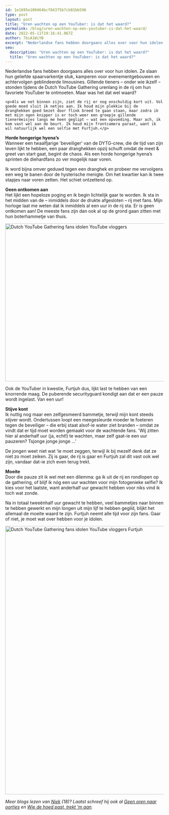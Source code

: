 ```yaml
---
id: 1e1695e109464bcf84375b7cb81bb596
type: post
layout: post
title: "Uren wachten op een YouTuber: is dat het waard?"
permalink: /blog/uren-wachten-op-een-youtuber-is-dat-het-waard/
date: 2022-05-11T19:16:41.067Z
author: 7biA1WiYB
excerpt: "Nederlandse fans hebben doorgaans alles over voor hun idolen. Ze slaan hun geliefde spaarvarkentje stuk, kamperen voor evenementgebouwen en achtervolgen geblindeerde limousines. Gillende tieners – onder wie ikzelf – stonden tijdens de Dutch YouTube Gathering urenlang in de rij om hun favoriete YouTuber te ontmoeten. Maar was het dat wel waard?  "
seo:
  description: "Uren wachten op een YouTuber: is dat het waard?"
  title: "Uren wachten op een YouTuber: is dat het waard?"
---
```

Nederlandse fans hebben doorgaans alles over voor hun idolen. Ze slaan hun geliefde spaarvarkentje stuk, kamperen voor evenementgebouwen en achtervolgen geblindeerde limousines. Gillende tieners – onder wie ikzelf – stonden tijdens de Dutch YouTube Gathering urenlang in de rij om hun favoriete YouTuber te ontmoeten. Maar was het dat wel waard?  

    <p>Als we net binnen zijn, ziet de rij er nog onschuldig kort uit. Vol goede moed sluit ik netjes aan. Ik houd mijn plekkie bij de dranghekken goed bezet door flink breed te gaan staan, maar zodra ik met mijn ogen knipper is er toch weer een groepje gillende tienermeisjes langs me heen geglipt – wat een opvoeding. Maar ach, ik kom vast wel aan de beurt. Ik houd mijn frontcamera paraat, want ik wil natuurlijk wel een selfie met Furtjuh.</p>
<p><strong>Horde hongerige hyena’s </strong><br>Wanneer een twaalfjarige 'beveiliger' van de DYTG-crew, die de tijd van zijn leven lijkt te hebben, een paar dranghekken opzij schuift omdat de meet &amp; greet van start gaat, begint de chaos. Als een horde hongerige hyena’s sprinten de diehardfans zo ver mogelijk naar voren.</p>
<p>Ik word bijna omver geduwd tegen een dranghek en probeer me vervolgens een weg te banen door de hysterische menigte. Om het kwartier kan ik twee stapjes naar voren zetten. Het schiet ontzettend op.</p>
<p><strong>Geen ontkomen aan</strong><br>Het lijkt een hopeloze poging en ik begin lichtelijk gaar te worden. Ik sta in het midden van de – inmiddels door de drukte afgesloten – rij met fans. Mijn horloge laat me weten dat ik inmiddels al een uur in de rij sta. Er is geen ontkomen aan! De meeste fans zijn dan ook al op de grond gaan zitten met hun boterhammetje van thuis.</p>
<p><div class="media media-element-container media-default"><div id="file-18453" class="file file-image file-image-jpeg">

        
  
  <div class="content">
    <img alt="Dutch YouTube Gathering fans idolen YouTube vloggers" height="500" width="850" class="media-element file-default" src="https://original.sevendays.nl/sites/default/files/DYTG3.jpg">  </div>

  
</div>
</div>
<p>Ook de YouTuber in kwestie, Furtjuh dus, lijkt last te hebben van een knorrende maag. De puberende securityguard kondigt aan dat er een pauze wordt ingelast. Van een uur!</p>
<p><strong>Stijve kont</strong><br>Ik nuttig nog maar een zelfgesmeerd bammetje, terwijl mijn kont steeds stijver wordt. Ondertussen loopt een meegesleurde moeder te foeteren tegen de beveiliger – die erbij staat alsof-ie water ziet branden – omdat ze vindt dat er tijd moet worden gemaakt voor de wachtende fans. 'Wij zitten hier al anderhalf uur (ja, echt!) te wachten, maar zelf gaat-ie een uur pauzeren? Tsjonge jonge jonge …'</p>
<p>De jongen weet niet wat ‘ie moet zeggen, terwijl ik bij mezelf denk dat ze niet zo moet zeiken. Zij is gaar, de rij is gaar en Furtjuh zal dit vast ook wel zijn, vandaar dat-ie zich even terug trekt.</p>
<p><strong>Moeite</strong><br>Door die pauze zit ik wel met een dilemma: ga ik uit de rij en rondlopen op de gathering, of blijf ik nóg een uur wachten voor mijn fotogenieke selfie? Ik kies voor het laatste, want anderhalf uur gewacht hebben voor niks vind ik toch wat zonde.</p>
<p>Na in totaal tweeënhalf uur gewacht te hebben, veel bammetjes naar binnen te hebben gewerkt en mijn longen uit mijn lijf te hebben gegild, blijkt het allemaal de moeite waard te zijn. Furtjuh neemt alle tijd voor zijn fans. Gaar of niet, je moet wat over hebben voor je idolen.</p>
<p><div class="media media-element-container media-default"><div id="file-18454" class="file file-image file-image-jpeg">

        
  
  <div class="content">
    <img alt="Dutch YouTube Gathering fans idolen YouTube vloggers Furtjuh" height="850" width="850" class="media-element file-default" src="https://original.sevendays.nl/sites/default/files/DYTG2.jpg">  </div>

  
</div>
</div>
<p><em>Meer blogs lezen van <a href="https://original.sevendays.nl/users/niek-de-bruijn">Niek</a> (18)? Laatst schreef hij ook al <a href="https://original.sevendays.nl/blog/geen-oren-naar-oortjes">Geen oren naar oortjes</a> en <a href="https://original.sevendays.nl/blog/wie-de-hoed-past-trekt-m-aan">Wie de hoed past, trekt 'm aan</a>.</em></p>  
